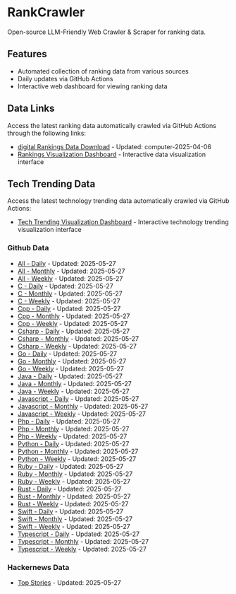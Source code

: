 # RankCrawler

Open-source LLM-Friendly Web Crawler & Scraper for ranking data.

## Features

* Automated collection of ranking data from various sources
* Daily updates via GitHub Actions
* Interactive web dashboard for viewing ranking data


## Data Links

Access the latest ranking data automatically crawled via GitHub Actions through the following links:

* [digital Rankings Data Download](https://github.com/chenjy16/RankCrawler/blob/main/data/1688/digital_computer_2025-04-06.json) - Updated: computer-2025-04-06
* [Rankings Visualization Dashboard](https://chenjy16.github.io/RankCrawler/1688_rankings.html) - Interactive data visualization interface




## Tech Trending Data

Access the latest technology trending data automatically crawled via GitHub Actions:

* [Tech Trending Visualization Dashboard](https://chenjy16.github.io/RankCrawler/tech_trending.html) - Interactive technology trending visualization interface

### Github Data

* [All - Daily](https://github.com/chenjy16/RankCrawler/blob/main/data/github/github_all_daily_2025-05-27.json) - Updated: 2025-05-27
* [All - Monthly](https://github.com/chenjy16/RankCrawler/blob/main/data/github/github_all_monthly_2025-05-27.json) - Updated: 2025-05-27
* [All - Weekly](https://github.com/chenjy16/RankCrawler/blob/main/data/github/github_all_weekly_2025-05-27.json) - Updated: 2025-05-27
* [C - Daily](https://github.com/chenjy16/RankCrawler/blob/main/data/github/github_c_daily_2025-05-27.json) - Updated: 2025-05-27
* [C - Monthly](https://github.com/chenjy16/RankCrawler/blob/main/data/github/github_c_monthly_2025-05-27.json) - Updated: 2025-05-27
* [C - Weekly](https://github.com/chenjy16/RankCrawler/blob/main/data/github/github_c_weekly_2025-05-27.json) - Updated: 2025-05-27
* [Cpp - Daily](https://github.com/chenjy16/RankCrawler/blob/main/data/github/github_cpp_daily_2025-05-27.json) - Updated: 2025-05-27
* [Cpp - Monthly](https://github.com/chenjy16/RankCrawler/blob/main/data/github/github_cpp_monthly_2025-05-27.json) - Updated: 2025-05-27
* [Cpp - Weekly](https://github.com/chenjy16/RankCrawler/blob/main/data/github/github_cpp_weekly_2025-05-27.json) - Updated: 2025-05-27
* [Csharp - Daily](https://github.com/chenjy16/RankCrawler/blob/main/data/github/github_csharp_daily_2025-05-27.json) - Updated: 2025-05-27
* [Csharp - Monthly](https://github.com/chenjy16/RankCrawler/blob/main/data/github/github_csharp_monthly_2025-05-27.json) - Updated: 2025-05-27
* [Csharp - Weekly](https://github.com/chenjy16/RankCrawler/blob/main/data/github/github_csharp_weekly_2025-05-27.json) - Updated: 2025-05-27
* [Go - Daily](https://github.com/chenjy16/RankCrawler/blob/main/data/github/github_go_daily_2025-05-27.json) - Updated: 2025-05-27
* [Go - Monthly](https://github.com/chenjy16/RankCrawler/blob/main/data/github/github_go_monthly_2025-05-27.json) - Updated: 2025-05-27
* [Go - Weekly](https://github.com/chenjy16/RankCrawler/blob/main/data/github/github_go_weekly_2025-05-27.json) - Updated: 2025-05-27
* [Java - Daily](https://github.com/chenjy16/RankCrawler/blob/main/data/github/github_java_daily_2025-05-27.json) - Updated: 2025-05-27
* [Java - Monthly](https://github.com/chenjy16/RankCrawler/blob/main/data/github/github_java_monthly_2025-05-27.json) - Updated: 2025-05-27
* [Java - Weekly](https://github.com/chenjy16/RankCrawler/blob/main/data/github/github_java_weekly_2025-05-27.json) - Updated: 2025-05-27
* [Javascript - Daily](https://github.com/chenjy16/RankCrawler/blob/main/data/github/github_javascript_daily_2025-05-27.json) - Updated: 2025-05-27
* [Javascript - Monthly](https://github.com/chenjy16/RankCrawler/blob/main/data/github/github_javascript_monthly_2025-05-27.json) - Updated: 2025-05-27
* [Javascript - Weekly](https://github.com/chenjy16/RankCrawler/blob/main/data/github/github_javascript_weekly_2025-05-27.json) - Updated: 2025-05-27
* [Php - Daily](https://github.com/chenjy16/RankCrawler/blob/main/data/github/github_php_daily_2025-05-27.json) - Updated: 2025-05-27
* [Php - Monthly](https://github.com/chenjy16/RankCrawler/blob/main/data/github/github_php_monthly_2025-05-27.json) - Updated: 2025-05-27
* [Php - Weekly](https://github.com/chenjy16/RankCrawler/blob/main/data/github/github_php_weekly_2025-05-27.json) - Updated: 2025-05-27
* [Python - Daily](https://github.com/chenjy16/RankCrawler/blob/main/data/github/github_python_daily_2025-05-27.json) - Updated: 2025-05-27
* [Python - Monthly](https://github.com/chenjy16/RankCrawler/blob/main/data/github/github_python_monthly_2025-05-27.json) - Updated: 2025-05-27
* [Python - Weekly](https://github.com/chenjy16/RankCrawler/blob/main/data/github/github_python_weekly_2025-05-27.json) - Updated: 2025-05-27
* [Ruby - Daily](https://github.com/chenjy16/RankCrawler/blob/main/data/github/github_ruby_daily_2025-05-27.json) - Updated: 2025-05-27
* [Ruby - Monthly](https://github.com/chenjy16/RankCrawler/blob/main/data/github/github_ruby_monthly_2025-05-27.json) - Updated: 2025-05-27
* [Ruby - Weekly](https://github.com/chenjy16/RankCrawler/blob/main/data/github/github_ruby_weekly_2025-05-27.json) - Updated: 2025-05-27
* [Rust - Daily](https://github.com/chenjy16/RankCrawler/blob/main/data/github/github_rust_daily_2025-05-27.json) - Updated: 2025-05-27
* [Rust - Monthly](https://github.com/chenjy16/RankCrawler/blob/main/data/github/github_rust_monthly_2025-05-27.json) - Updated: 2025-05-27
* [Rust - Weekly](https://github.com/chenjy16/RankCrawler/blob/main/data/github/github_rust_weekly_2025-05-27.json) - Updated: 2025-05-27
* [Swift - Daily](https://github.com/chenjy16/RankCrawler/blob/main/data/github/github_swift_daily_2025-05-27.json) - Updated: 2025-05-27
* [Swift - Monthly](https://github.com/chenjy16/RankCrawler/blob/main/data/github/github_swift_monthly_2025-05-27.json) - Updated: 2025-05-27
* [Swift - Weekly](https://github.com/chenjy16/RankCrawler/blob/main/data/github/github_swift_weekly_2025-05-27.json) - Updated: 2025-05-27
* [Typescript - Daily](https://github.com/chenjy16/RankCrawler/blob/main/data/github/github_typescript_daily_2025-05-27.json) - Updated: 2025-05-27
* [Typescript - Monthly](https://github.com/chenjy16/RankCrawler/blob/main/data/github/github_typescript_monthly_2025-05-27.json) - Updated: 2025-05-27
* [Typescript - Weekly](https://github.com/chenjy16/RankCrawler/blob/main/data/github/github_typescript_weekly_2025-05-27.json) - Updated: 2025-05-27

### Hackernews Data

* [Top Stories](https://github.com/chenjy16/RankCrawler/blob/main/data/hackernews/hackernews_top_2025-05-27.json) - Updated: 2025-05-27


